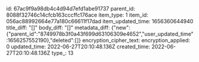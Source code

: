 id: 67ac9f9a98db4c4d94d7efd1abe91737
parent_id: 8088f32746c14cfcb163cccffc176ace
item_type: 1
item_id: 056ac88992664e77a180c66611f17dad
item_updated_time: 1656360644940
title_diff: "[]"
body_diff: "[]"
metadata_diff: {"new":{"parent_id":"8749978b3f0a43f699d63106309e4652","user_updated_time":1656257552190},"deleted":[]}
encryption_cipher_text: 
encryption_applied: 0
updated_time: 2022-06-27T20:10:48.136Z
created_time: 2022-06-27T20:10:48.136Z
type_: 13